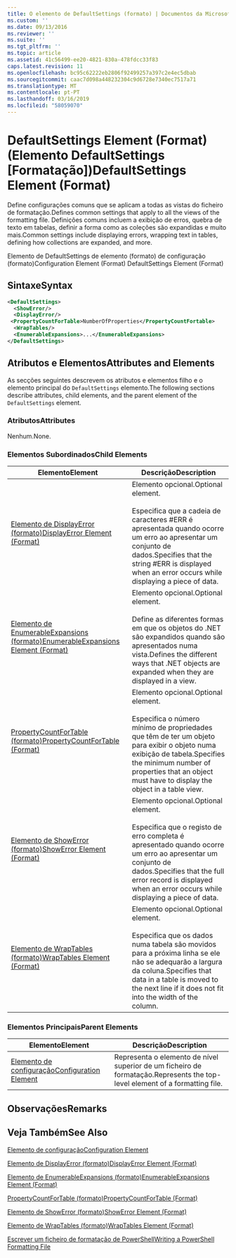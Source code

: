 ```yaml
---
title: O elemento de DefaultSettings (formato) | Documentos da Microsoft
ms.custom: ''
ms.date: 09/13/2016
ms.reviewer: ''
ms.suite: ''
ms.tgt_pltfrm: ''
ms.topic: article
ms.assetid: 41c56499-ee20-4821-830a-478fdcc33f83
caps.latest.revision: 11
ms.openlocfilehash: bc95c62222eb2806f92499257a397c2e4ec5dbab
ms.sourcegitcommit: caac7d098a448232304c9d6728e7340ec7517a71
ms.translationtype: MT
ms.contentlocale: pt-PT
ms.lasthandoff: 03/16/2019
ms.locfileid: "58059070"
---
```

# <a name="defaultsettings-element-format"></a><span data-ttu-id="b7921-102">DefaultSettings Element (Format) (Elemento DefaultSettings [Formatação])</span><span class="sxs-lookup"><span data-stu-id="b7921-102">DefaultSettings Element (Format)</span></span>

<span data-ttu-id="b7921-103">Define configurações comuns que se aplicam a todas as vistas do ficheiro de formatação.</span><span class="sxs-lookup"><span data-stu-id="b7921-103">Defines common settings that apply to all the views of the formatting file.</span></span> <span data-ttu-id="b7921-104">Definições comuns incluem a exibição de erros, quebra de texto em tabelas, definir a forma como as coleções são expandidas e muito mais.</span><span class="sxs-lookup"><span data-stu-id="b7921-104">Common settings include displaying errors, wrapping text in tables, defining how collections are expanded, and more.</span></span>

<span data-ttu-id="b7921-105">Elemento de DefaultSettings de elemento (formato) de configuração (formato)</span><span class="sxs-lookup"><span data-stu-id="b7921-105">Configuration Element (Format) DefaultSettings Element (Format)</span></span>

## <a name="syntax"></a><span data-ttu-id="b7921-106">Sintaxe</span><span class="sxs-lookup"><span data-stu-id="b7921-106">Syntax</span></span>

```xml
<DefaultSettings>
  <ShowError/>
  <DisplayError/>
 <PropertyCountForTable>NumberOfProperties</PropertyCountFortable>
  <WrapTables/>
  <EnumerableExpansions>...</EnumerableExpansions>
</DefaultSettings>
```

## <a name="attributes-and-elements"></a><span data-ttu-id="b7921-107">Atributos e Elementos</span><span class="sxs-lookup"><span data-stu-id="b7921-107">Attributes and Elements</span></span>

<span data-ttu-id="b7921-108">As secções seguintes descrevem os atributos e elementos filho e o elemento principal do `DefaultSettings` elemento.</span><span class="sxs-lookup"><span data-stu-id="b7921-108">The following sections describe attributes, child elements, and the parent element of the `DefaultSettings` element.</span></span>

### <a name="attributes"></a><span data-ttu-id="b7921-109">Atributos</span><span class="sxs-lookup"><span data-stu-id="b7921-109">Attributes</span></span>

<span data-ttu-id="b7921-110">Nenhum.</span><span class="sxs-lookup"><span data-stu-id="b7921-110">None.</span></span>

### <a name="child-elements"></a><span data-ttu-id="b7921-111">Elementos Subordinados</span><span class="sxs-lookup"><span data-stu-id="b7921-111">Child Elements</span></span>

|<span data-ttu-id="b7921-112">Elemento</span><span class="sxs-lookup"><span data-stu-id="b7921-112">Element</span></span>|<span data-ttu-id="b7921-113">Descrição</span><span class="sxs-lookup"><span data-stu-id="b7921-113">Description</span></span>|
|-------------|-----------------|
|[<span data-ttu-id="b7921-114">Elemento de DisplayError (formato)</span><span class="sxs-lookup"><span data-stu-id="b7921-114">DisplayError Element (Format)</span></span>](./displayerror-element-format.md)|<span data-ttu-id="b7921-115">Elemento opcional.</span><span class="sxs-lookup"><span data-stu-id="b7921-115">Optional element.</span></span><br /><br /> <span data-ttu-id="b7921-116">Especifica que a cadeia de caracteres #ERR é apresentada quando ocorre um erro ao apresentar um conjunto de dados.</span><span class="sxs-lookup"><span data-stu-id="b7921-116">Specifies that the string #ERR is displayed when an error occurs while displaying a piece of data.</span></span>|
|[<span data-ttu-id="b7921-117">Elemento de EnumerableExpansions (formato)</span><span class="sxs-lookup"><span data-stu-id="b7921-117">EnumerableExpansions Element (Format)</span></span>](./enumerableexpansions-element-format.md)|<span data-ttu-id="b7921-118">Elemento opcional.</span><span class="sxs-lookup"><span data-stu-id="b7921-118">Optional element.</span></span><br /><br /> <span data-ttu-id="b7921-119">Define as diferentes formas em que os objetos do .NET são expandidos quando são apresentados numa vista.</span><span class="sxs-lookup"><span data-stu-id="b7921-119">Defines the different ways that .NET objects are expanded when they are displayed in a view.</span></span>|
|[<span data-ttu-id="b7921-120">PropertyCountForTable (formato)</span><span class="sxs-lookup"><span data-stu-id="b7921-120">PropertyCountForTable (Format)</span></span>](./propertycountfortable-element-format.md)|<span data-ttu-id="b7921-121">Elemento opcional.</span><span class="sxs-lookup"><span data-stu-id="b7921-121">Optional element.</span></span><br /><br /> <span data-ttu-id="b7921-122">Especifica o número mínimo de propriedades que têm de ter um objeto para exibir o objeto numa exibição de tabela.</span><span class="sxs-lookup"><span data-stu-id="b7921-122">Specifies the minimum number of properties that an object must have to display the object in a table view.</span></span>|
|[<span data-ttu-id="b7921-123">Elemento de ShowError (formato)</span><span class="sxs-lookup"><span data-stu-id="b7921-123">ShowError Element (Format)</span></span>](./showerror-element-format.md)|<span data-ttu-id="b7921-124">Elemento opcional.</span><span class="sxs-lookup"><span data-stu-id="b7921-124">Optional element.</span></span><br /><br /> <span data-ttu-id="b7921-125">Especifica que o registo de erro completa é apresentado quando ocorre um erro ao apresentar um conjunto de dados.</span><span class="sxs-lookup"><span data-stu-id="b7921-125">Specifies that the full error record is displayed when an error occurs while displaying a piece of data.</span></span>|
|[<span data-ttu-id="b7921-126">Elemento de WrapTables (formato)</span><span class="sxs-lookup"><span data-stu-id="b7921-126">WrapTables Element (Format)</span></span>](./wraptables-element-format.md)|<span data-ttu-id="b7921-127">Elemento opcional.</span><span class="sxs-lookup"><span data-stu-id="b7921-127">Optional element.</span></span><br /><br /> <span data-ttu-id="b7921-128">Especifica que os dados numa tabela são movidos para a próxima linha se ele não se adequarão a largura da coluna.</span><span class="sxs-lookup"><span data-stu-id="b7921-128">Specifies that data in a table is moved to the next line if it does not fit into the width of the column.</span></span>|

### <a name="parent-elements"></a><span data-ttu-id="b7921-129">Elementos Principais</span><span class="sxs-lookup"><span data-stu-id="b7921-129">Parent Elements</span></span>

|<span data-ttu-id="b7921-130">Elemento</span><span class="sxs-lookup"><span data-stu-id="b7921-130">Element</span></span>|<span data-ttu-id="b7921-131">Descrição</span><span class="sxs-lookup"><span data-stu-id="b7921-131">Description</span></span>|
|-------------|-----------------|
|[<span data-ttu-id="b7921-132">Elemento de configuração</span><span class="sxs-lookup"><span data-stu-id="b7921-132">Configuration Element</span></span>](./configuration-element-format.md)|<span data-ttu-id="b7921-133">Representa o elemento de nível superior de um ficheiro de formatação.</span><span class="sxs-lookup"><span data-stu-id="b7921-133">Represents the top-level element of a formatting file.</span></span>|

## <a name="remarks"></a><span data-ttu-id="b7921-134">Observações</span><span class="sxs-lookup"><span data-stu-id="b7921-134">Remarks</span></span>

## <a name="see-also"></a><span data-ttu-id="b7921-135">Veja Também</span><span class="sxs-lookup"><span data-stu-id="b7921-135">See Also</span></span>

[<span data-ttu-id="b7921-136">Elemento de configuração</span><span class="sxs-lookup"><span data-stu-id="b7921-136">Configuration Element</span></span>](./configuration-element-format.md)

[<span data-ttu-id="b7921-137">Elemento de DisplayError (formato)</span><span class="sxs-lookup"><span data-stu-id="b7921-137">DisplayError Element (Format)</span></span>](./displayerror-element-format.md)

[<span data-ttu-id="b7921-138">Elemento de EnumerableExpansions (formato)</span><span class="sxs-lookup"><span data-stu-id="b7921-138">EnumerableExpansions Element (Format)</span></span>](./enumerableexpansions-element-format.md)

[<span data-ttu-id="b7921-139">PropertyCountForTable (formato)</span><span class="sxs-lookup"><span data-stu-id="b7921-139">PropertyCountForTable (Format)</span></span>](./propertycountfortable-element-format.md)

[<span data-ttu-id="b7921-140">Elemento de ShowError (formato)</span><span class="sxs-lookup"><span data-stu-id="b7921-140">ShowError Element (Format)</span></span>](./showerror-element-format.md)

[<span data-ttu-id="b7921-141">Elemento de WrapTables (formato)</span><span class="sxs-lookup"><span data-stu-id="b7921-141">WrapTables Element (Format)</span></span>](./wraptables-element-format.md)

[<span data-ttu-id="b7921-142">Escrever um ficheiro de formatação de PowerShell</span><span class="sxs-lookup"><span data-stu-id="b7921-142">Writing a PowerShell Formatting File</span></span>](./writing-a-powershell-formatting-file.md)
